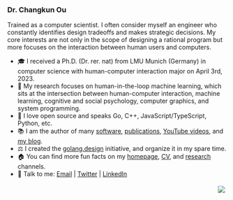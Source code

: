 ### Dr. Changkun Ou

Trained as a computer scientist. I often consider myself an engineer who constantly identifies design tradeoffs and makes strategic decisions. My core interests are not only in the scope of designing a rational program but more focuses on the interaction between human users and computers.

<!-- <img src="https://github-readme-stats.vercel.app/api?username=changkun&show_icons=true&theme=city_lights" alt="logo" height="160" align="right" style="margin: 5px; margin-bottom: 20px;" /> -->

- 🎓  I received a Ph.D. (Dr. rer. nat) from LMU Munich (Germany) in computer science with human-computer interaction major on April 3rd, 2023.
- 🔭  My research focuses on human-in-the-loop machine learning, which sits at the intersection between human-computer interaction, machine learning, cognitive and social psychology, computer graphics, and system programming.
- 🌱  I love open source and speaks Go, C++, JavaScript/TypeScript, Python, etc.
- 📚 I am the author of many [software](softwares.md), [publications](https://changkun.de/research), [YouTube videos](https://www.youtube.com/channel/UCtujb7c9eudbVEkAsIRZR3w), and [my blog](https://changkun.de/blog).
- ⚖️   I created the [golang.design](https://golang.design) initiative, and organize it in my spare time.
- 🏠  You can find more fun facts on my [homepage](https://changkun.de), [CV](https://changkun.de/s/cv), and [research](https://changkun.de/s/research) channels.
- 💬  Talk to me: [Email](mailto:contact@changkun.de) | [Twitter](https://twitter.com/ouchangkun) | [LinkedIn](https://www.linkedin.com/in/changkun/)

<img src="https://changkun.de/urlstat?mode=github&repo=changkun/changkun" align="right" style="margin: 5px; margin-bottom: 20px;" />
